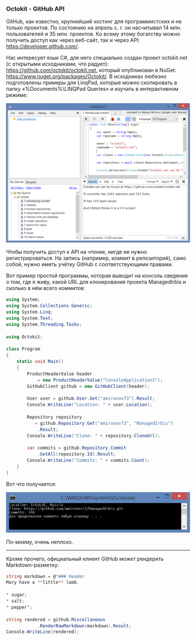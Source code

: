 ﻿### Octokit - GitHub API

GitHub, как известно, крупнейший хостинг для программистских и не только проектов. По состоянию на апрель с. г. он насчитывал 14 млн. пользователей и 35 млн. проектов. Ко всему этому богатству можно получить доступ как через веб-сайт, так и через API: https://developer.github.com/.

Нас интересует язык C#, для него специально создан проект octokit.net (с открытыми исходниками, что радует): https://github.com/octokit/octokit.net, который опубликован в NuGet: https://www.nuget.org/packages/Octokit/. В исходниках любезно подготовлены примеры для LinqPad, которые можно скопировать в папку «%Documents%\LINQPad Queries» и изучать в интерактивном режиме:

![octokit](img/octokit.png)

Чтобы получить доступ к API на чтение, нигде не нужно регистрироваться. На запись (например, коммит в репозиторий), само собой, нужно иметь учётку GitHub с соответствующими правами.

Вот пример простой программы, которая выводит на консоль сведения о том, где я живу, какой URL для клонирования проекта ManagedIrbis и сколько в нём всего коммитов:

```csharp
using System;
using System.Collections.Generic;
using System.Linq;
using System.Text;
using System.Threading.Tasks;
 
using Octokit;
 
class Program
{
    static void Main()
    {
        ProductHeaderValue header 
            = new ProductHeaderValue("ConsoleApplication1");
        GitHubClient github = new GitHubClient(header);
 
        User user = github.User.Get("amironov73").Result;
        Console.WriteLine("Location: " + user.Location);
 
        Repository repository
           = github.Repository.Get("amironov73", "ManagedIrbis")
            .Result;
        Console.WriteLine("Clone: " + repository.CloneUrl);
 
        var commits = github.Repository.Commit
            .GetAll(repository.Id).Result;
        Console.WriteLine("Commits: " + commits.Count);
    }
}
```

Вот что получается:

![octokit-cmd](img/octokit-cmd.png)

По-моему, очень неплохо.

* * * 

Кроме прочего, официальный клиент GitHub может рендерить Markdown-разметку:

```csharp
string markdown = @"### Header
Mary have a **little** lamb.
 
* sugar;
* salt;
* pepper";
 
string rendered = github.Miscellaneous
            .RenderRawMarkdown(markdown).Result;
Console.WriteLine(rendered);
```

